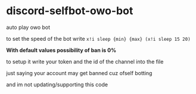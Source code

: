 # discord-selfbot-owo-bot
auto play owo bot

to set the speed of the bot write
`x!i sleep {min} {max} (x!i sleep 15 20)`

**With default values possibility of ban is 0%**

to setup it write your token and the id of the channel into the file 

just saying your account may get banned cuz ofself botting

and im not updating/supporting this code
